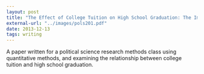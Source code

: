 ```yaml
---
layout: post
title: "The Effect of College Tuition on High School Graduation: The Impact of College Tuition Changes from 2005 to 2010"
external-url: "../images/pols201.pdf"
date: 2013-12-13
tags: writing
---
```


A paper written for a political science research methods class using quantitative methods, and examining the relationship between college tuition and high school graduation.